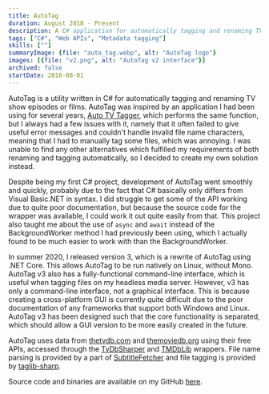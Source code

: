 ```yaml
---
title: AutoTag
duration: August 2018 - Present
description: A C# application for automatically tagging and renaming TV episodes and films based on the filename.
tags: ["C#", "Web APIs", "Metadata tagging"]
skills: [""]
summaryImage: {file: "auto_tag.webp", alt: "AutoTag logo"}
images: [{file: "v2.png", alt: "AutoTag v2 interface"}]
archived: false
startDate: 2018-08-01
---
```


AutoTag is a utility written in C# for automatically tagging and renaming TV show episodes or films. AutoTag
was inspired by an application I had been using for several years,
[Auto TV Tagger](https://sourceforge.net/projects/autotvtagger/), which performs the
same function, but I always had a few issues with it, namely that it often failed to give useful
error messages and couldn't handle invalid file name characters, meaning that I had to manually tag
some files, which was annoying. I was unable to find any other alternatives which fulfilled my
requirements of both renaming and tagging automatically, so I decided to create my own solution
instead.

Despite being my first C# project, development of AutoTag went smoothly and quickly, probably due to
the fact that C# basically only differs from Visual Basic.NET in syntax. I did struggle to get some
of the API working due to quite poor documentation, but because the source code for the wrapper was
available, I could work it out quite easily from that. This project also taught me about the use of
<code>async</code> and <code>await</code> instead of the BackgroundWorker method I had previously
been using, which I actually found to be much easier to work with than the BackgroundWorker.

In summer 2020, I released version 3, which is a rewrite of AutoTag using .NET Core. This allows AutoTag to be
run natively on Linux, without Mono. AutoTag v3 also has a fully-functional command-line interface, which is
useful when tagging files on my headless media server. However, v3 has only a command-line interface, not a
graphical interface. This is because creating a cross-platform GUI is currently quite difficult due to the poor
documentation of any frameworks that support both Windows and Linux. AutoTag v3 has been designed such that
the core functionality is separated, which should allow a GUI version to be more easily created in the future.

AutoTag uses data from [thetvdb.com](https://www.thetvdb.com/) and
[themoviedb.org](https://www.themoviedb.org/) using their free APIs, accessed through the
[TvDbSharper](https://github.com/HristoKolev/TvDbSharper) and
[TMDbLib](https://github.com/LordMike/TMDbLib) wrappers. File name parsing is provided by a part of
[SubtitleFetcher](https://github.com/pheiberg/SubtitleFetcher) and file tagging is provided by
[taglib-sharp](https://github.com/mono/taglib-sharp).

Source code and binaries are available on my GitHub [here](https://github.com/jamerst/AutoTag).